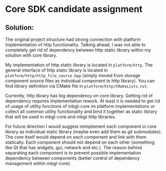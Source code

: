 # **Core SDK candidate assignment**

## Solution:

The original project structure had strong connection with platform implementation of http functionality. Talking ahead,
I was not able to completely get rid of dependency between http static library within my solution with core library.

My implementation of http static library is located in `platform/http`. The general interface of http static library is
located in `platform/http/http_file_source.hpp` (simply moved from storage component source files as individual
component to http library). You can find library definition via CMake file in `platform/http/CMakeLists.txt`.

Currently, http library has big dependency on core library. Getting rid of dependency requires implementation rework. At
least it is needed to get rid of usage of utility functions of mbgl-core im platform implementations or collect all
common utility functionality and bind it together as static library that will be used in mbgl-core and mbgl-http
libraries.

For future direction I would suggest reimplement each component in core library as individual static library (maybe even
add them as git submodules). The core itself would depend on each component and link with them statically. Each
component should not depend on each other (something like Qt that has widgets, gui, network and etc.). The reason behind
separating each component is to prevent possible implementation dependency between components (better control of
dependency management within mbgl-core).
